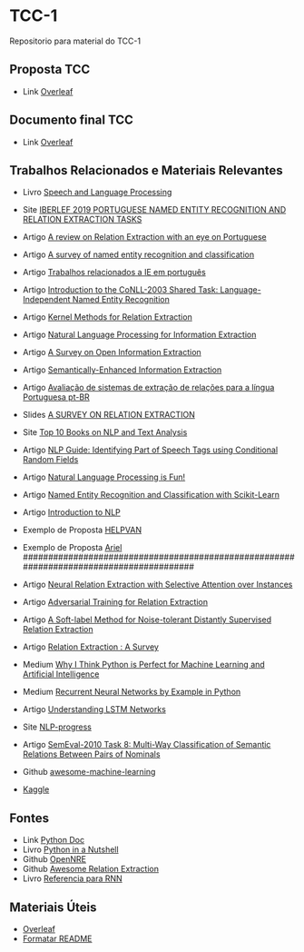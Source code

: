 # TCC-1
Repositorio para material do TCC-1

## Proposta TCC
* Link [Overleaf](https://www.overleaf.com/read/xymdzscpsrms)

## Documento final TCC
* Link [Overleaf](https://pt.overleaf.com/read/gnjjpzcsspyw)

## Trabalhos Relacionados e Materiais Relevantes 
* Livro [Speech and Language Processing ](https://web.stanford.edu/~jurafsky/slp3/17.pdf)

* Site [IBERLEF 2019 PORTUGUESE NAMED ENTITY RECOGNITION AND RELATION EXTRACTION TASKS](http://www.inf.pucrs.br/linatural/wordpress/iberlef-2019/)

* Artigo [A review on Relation Extraction with an eye on Portuguese](http://repositorio.pucrs.br/dspace/bitstream/10923/14047/2/A_review_on_Relation_Extraction_with_an_eye_on_Portuguese.pdf)

* Artigo [A survey of named entity recognition and classification](https://cswww.essex.ac.uk/staff/poesio/Teach/807/Readings/nadeau_sekine_2007.pdf)

* Artigo [Trabalhos relacionados a IE em português](https://drive.google.com/drive/folders/1fNbxXoSmBOR3FzTHu8miFAjenWK7f7mZ)

* Artigo [Introduction to the CoNLL-2003 Shared Task:
Language-Independent Named Entity Recognition](https://arxiv.org/pdf/cs/0306050.pdf)

* Artigo [Kernel Methods for Relation Extraction](http://www.jmlr.org/papers/v3/zelenko03a.html)

* Artigo [Natural Language Processing for Information Extraction](https://arxiv.org/pdf/1807.02383.pdf)

* Artigo [A Survey on Open Information Extraction](http://aclweb.org/anthology/C18-1326)

* Artigo [Semantically-Enhanced Information Extraction
 ](https://digitalcommons.calpoly.edu/cgi/viewcontent.cgi?article=1188&context=csse_fac)
 
 * Artigo [Avaliação de sistemas de extração de relações para a língua Portuguesa pt-BR](https://www.academia.edu/36530548/Avalia%C3%A7%C3%A3o_de_sistemas_de_extra%C3%A7%C3%A3o_de_rela%C3%A7%C3%B5es_para_a_l%C3%ADngua_Portuguesa_pt-BR_Evaluation_of_Relation_Extraction_Systems_for_portuguese_language_pt-BR?fbclid=IwAR2Rgb-XsTzqP0yMks4g0qGdBZX4Jtf2omTvZLv2wh3cOmrQu3K0ljtnMAA)

* Slides [A SURVEY ON RELATION EXTRACTION](http://www.cs.cmu.edu/~nbach/papers/A-survey-on-Relation-Extraction-Slides.pdf)

* Site [Top 10 Books on NLP and Text Analysis](https://medium.com/sciforce/top-10-books-on-nlp-and-text-analysis-8393a9fd3f49)

* Artigo [NLP Guide: Identifying Part of Speech Tags using Conditional Random Fields](https://medium.com/analytics-vidhya/pos-tagging-using-conditional-random-fields-92077e5eaa31)

* Artigo [Natural Language Processing is Fun!](https://medium.com/@ageitgey/natural-language-processing-is-fun-9a0bff37854e)

* Artigo [Named Entity Recognition and Classification with Scikit-Learn](https://towardsdatascience.com/named-entity-recognition-and-classification-with-scikit-learn-f05372f07ba2)

* Artigo [Introduction to NLP](https://towardsdatascience.com/introduction-to-nlp-5bff2b2a7170)

* Exemplo de Proposta [HELPVAN](https://drive.google.com/file/d/1MsjNGsmKwc9JCs3PpIUqKrKV1OlN5IAc/view?ts=5b84a648)

* Exemplo de Proposta [Ariel](https://drive.google.com/file/d/18ZDKoENar_ezHumi2G0L2AiPEcER-bxL/view?usp=sharing)
########################################################################################
* Artigo [Neural Relation Extraction with Selective Attention over Instances](https://www.aclweb.org/anthology/P16-1200)
* Artigo [Adversarial Training for Relation Extraction](https://www.aclweb.org/anthology/D17-1187)
* Artigo [A Soft-label Method for Noise-tolerant Distantly Supervised Relation Extraction](https://aclweb.org/anthology/D17-1189)
* Artigo [Relation Extraction : A Survey](https://arxiv.org/pdf/1712.05191.pdf)
* Medium [Why I Think Python is Perfect for Machine Learning and Artificial Intelligence](https://towardsdatascience.com/8-reasons-why-python-is-good-for-artificial-intelligence-and-machine-learning-4a23f6bed2e6)
* Medium [Recurrent Neural Networks by Example in Python](https://towardsdatascience.com/recurrent-neural-networks-by-example-in-python-ffd204f99470)
* Artigo [Understanding LSTM Networks](http://colah.github.io/posts/2015-08-Understanding-LSTMs/)
* Site [NLP-progress](http://nlpprogress.com/english/relationship_extraction.html)
* Artigo [SemEval-2010 Task 8: Multi-Way Classification
of Semantic Relations Between Pairs of Nominals](https://www.aclweb.org/anthology/S10-1006)
* Github [awesome-machine-learning](https://github.com/josephmisiti/awesome-machine-learning/blob/master/books.md)
* [Kaggle](https://www.kaggle.com/)

## Fontes
* Link [Python Doc](https://docs.python.org/3/faq/general.html#what-is-python)
* Livro [Python in a Nutshell](https://www.amazon.com/Python-Nutshell-Desktop-Quick-Reference/dp/144939292X/ref=dp_ob_image_bk)
* Github [OpenNRE](https://github.com/thunlp/OpenNRE)
* Github [Awesome Relation Extraction](https://github.com/roomylee/awesome-relation-extraction)
* Livro [Referencia para RNN](http://www.dkriesel.com/_media/science/neuronalenetze-en-zeta2-2col-dkrieselcom.pdf)

## Materiais Úteis
* [Overleaf](https://v2.overleaf.com/)
* [Formatar README](https://help.github.com/articles/basic-writing-and-formatting-syntax/)
